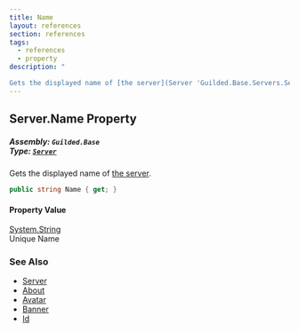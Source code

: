 ```yaml
---
title: Name
layout: references
section: references
tags:
  - references
  - property
description: "

Gets the displayed name of [the server](Server 'Guilded.Base.Servers.Server')."
---
```


## Server.Name Property
##### **Assembly:** `Guilded.Base`<br/>**Type:** [`Server`](Server 'Guilded.Base.Servers.Server')

Gets the displayed name of [the server](Server 'Guilded.Base.Servers.Server').

```csharp
public string Name { get; }
```

#### Property Value
[System.String](https://docs.microsoft.com/en-us/dotnet/api/System.String 'System.String')  
Unique Name

### See Also
- [Server](Server 'Guilded.Base.Servers.Server')
- [About](Server.About 'Guilded.Base.Servers.Server.About')
- [Avatar](Server.Avatar 'Guilded.Base.Servers.Server.Avatar')
- [Banner](Server.Banner 'Guilded.Base.Servers.Server.Banner')
- [Id](Server.Id 'Guilded.Base.Servers.Server.Id')